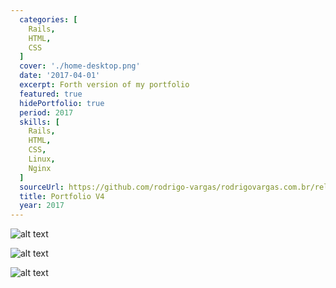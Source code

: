 ```yaml
---
  categories: [
    Rails,
    HTML,
    CSS
  ]
  cover: './home-desktop.png'
  date: '2017-04-01'
  excerpt: Forth version of my portfolio
  featured: true
  hidePortfolio: true
  period: 2017
  skills: [
    Rails,
    HTML,
    CSS,
    Linux,
    Nginx
  ]
  sourceUrl: https://github.com/rodrigo-vargas/rodrigovargas.com.br/releases/tag/4.0
  title: Portfolio V4
  year: 2017    
---
```


![alt text](/images/projects/portfolio-v4/home-desktop.png "Title")

![alt text](/images/projects/portfolio-v4/home-mobile.png "Title")

![alt text](/images/projects/portfolio-v4/timeline.png "Title")
